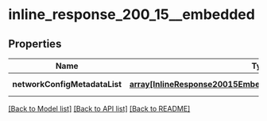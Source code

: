 # inline_response_200_15__embedded

## Properties
Name | Type | Description | Notes
------------ | ------------- | ------------- | -------------
**networkConfigMetadataList** | [**array[InlineResponse20015EmbeddedNetworkConfigMetadataList]**](InlineResponse20015EmbeddedNetworkConfigMetadataList.md) |  | [default to null]

[[Back to Model list]](../README.md#documentation-for-models) [[Back to API list]](../README.md#documentation-for-api-endpoints) [[Back to README]](../README.md)



